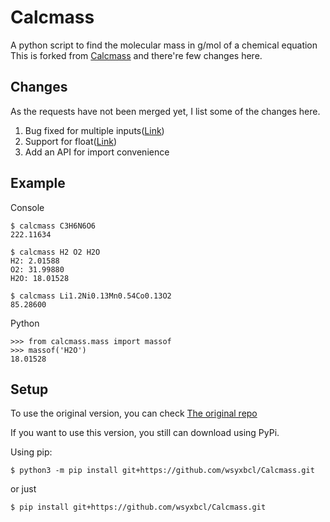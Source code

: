 # Calcmass
A python script to find the molecular mass in g/mol of a chemical equation  
This is forked from [Calcmass](https://github.com/konman2/Calcmass) and there're few changes here.  

## Changes
As the requests have not been merged yet, I list some of the changes here.
1. Bug fixed for multiple inputs([Link](https://github.com/konman2/Calcmass/pull/2))
2. Support for float([Link](https://github.com/konman2/Calcmass/pull/3))
3. Add an API for import convenience
## Example
Console
```
$ calcmass C3H6N6O6  
222.11634  

$ calcmass H2 O2 H2O  
H2: 2.01588  
O2: 31.99880  
H2O: 18.01528  

$ calcmass Li1.2Ni0.13Mn0.54Co0.13O2
85.28600
```
Python
```
>>> from calcmass.mass import massof
>>> massof('H2O')
18.01528
```

## Setup
To use the original version, you can check [The original repo](https://github.com/konman2/Calcmass)  

If you want to use this version, you still can download using PyPi.  

Using pip:  
```
$ python3 -m pip install git+https://github.com/wsyxbcl/Calcmass.git
```
or just  
```
$ pip install git+https://github.com/wsyxbcl/Calcmass.git
```